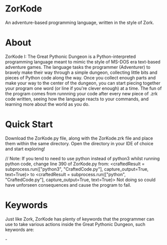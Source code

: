 # ZorKode
An adventure-based programming language, written in the style of Zork.

# About
ZorKode I: The Great Pythonic Dungeon is a Python-interpreted programming language meant to mimic the style of MS-DOS era text-based adventure games. The language tasks the programmer (Adventurer) to bravely make their way through a simple dungeon, collecting little bits and pieces of Python code along the way. Once you collect enough parts and make your way to the center of the dungeon, you can start piecing together your program one word (or line if you're clever enough) at a time. The fun of the program comes from runnning your code after every new piece of .zrk code written, seeing how the language reacts to your commands, and learning more about the world as you do.

# Quick Start
Download the ZorKode.py file, along with the ZorKode.zrk file and place them within the same directory. Open the directory in your IDE of choice and start exploring!

// Note: If you tend to need to use python instead of python3 whilst running python code, change line 390 of ZorKode.py from:
<craftedResult = subprocess.run(["python3", "CraftedCode.py"], capture_output=True, text=True)>
to
<craftedResult = subprocess.run(["python", "CraftedCode.py"], capture_output=True, text=True)>
Not doing so could have unforseen consequences and cause the program to fail.

# Keywords
Just like Zork, ZorKode has plenty of keywords that the programmer can use to take various actions inside the Great Pythonic Dungeon, such keywords are:

<examine> - 
